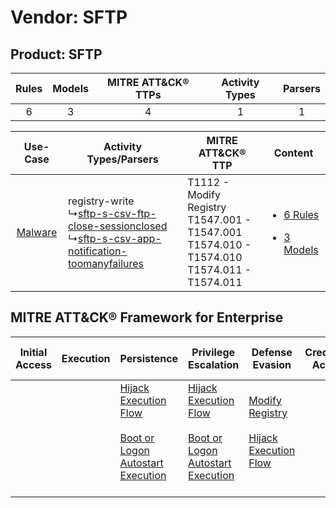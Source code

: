 Vendor: SFTP
============
Product: SFTP
-------------
| Rules | Models | MITRE ATT&CK® TTPs | Activity Types | Parsers |
|:-----:|:------:|:------------------:|:--------------:|:-------:|
|   6   |   3    |         4          |       1        |    1    |

|    Use-Case    | Activity Types/Parsers    | MITRE ATT&CK® TTP    | Content    |
|:----:| ---- | ---- | ---- |
| [Malware](../../../UseCases/uc_malware.md) |  registry-write<br> ↳[sftp-s-csv-ftp-close-sessionclosed](Ps/pC_sftpscsvftpclosesessionclosed.md)<br> ↳[sftp-s-csv-app-notification-toomanyfailures](Ps/pC_sftpscsvappnotificationtoomanyfailures.md)<br> | T1112 - Modify Registry<br>T1547.001 - T1547.001<br>T1574.010 - T1574.010<br>T1574.011 - T1574.011<br> | [<ul><li>6 Rules</li></ul><ul><li>3 Models</li></ul>](RM/r_m_sftp_sftp_Malware.md) |

MITRE ATT&CK® Framework for Enterprise
--------------------------------------
| Initial Access | Execution | Persistence                                                                                                                                                      | Privilege Escalation                                                                                                                                             | Defense Evasion                                                                                                                                | Credential Access | Discovery | Lateral Movement | Collection | Command and Control | Exfiltration | Impact |
| -------------- | --------- | ---------------------------------------------------------------------------------------------------------------------------------------------------------------- | ---------------------------------------------------------------------------------------------------------------------------------------------------------------- | ---------------------------------------------------------------------------------------------------------------------------------------------- | ----------------- | --------- | ---------------- | ---------- | ------------------- | ------------ | ------ |
|                |           | [Hijack Execution Flow](https://attack.mitre.org/techniques/T1574)<br><br>[Boot or Logon Autostart Execution](https://attack.mitre.org/techniques/T1547)<br><br> | [Hijack Execution Flow](https://attack.mitre.org/techniques/T1574)<br><br>[Boot or Logon Autostart Execution](https://attack.mitre.org/techniques/T1547)<br><br> | [Modify Registry](https://attack.mitre.org/techniques/T1112)<br><br>[Hijack Execution Flow](https://attack.mitre.org/techniques/T1574)<br><br> |                   |           |                  |            |                     |              |        |